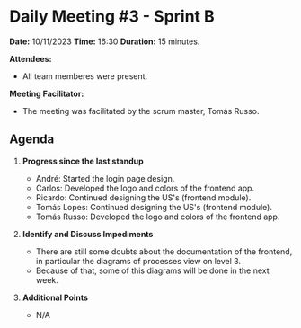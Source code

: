 # Daily Meeting #3 - Sprint B

**Date:** 10/11/2023
**Time:** 16:30
**Duration:** 15 minutes.

**Attendees:**  
- All team memberes were present.

**Meeting Facilitator:**  
- The meeting was facilitated by the scrum master, Tomás Russo.

## Agenda

1. **Progress since the last standup**
   - André: Started the login page design.
   - Carlos: Developed the logo and colors of the frontend app.
   - Ricardo: Continued designing the US's (frontend module).
   - Tomás Lopes: Continued designing the US's (frontend module).
   - Tomás Russo: Developed the logo and colors of the frontend app.

2. **Identify and Discuss Impediments**
   - There are still some doubts about the documentation of the frontend, in particular the diagrams of processes view on level 3.
   - Because of that, some of this diagrams will be done in the next week.
   
3. **Additional Points**
   - N/A
